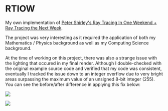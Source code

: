 # RTIOW
My own implementation of [Peter Shirley's Ray Tracing In One Weekend + Ray Tracing the Next Week](https://github.com/RayTracing/raytracing.github.io).

The project was very interesting as it required the application of both my Mathematics / Physics background as well as my Computing Science background.

At the time of working on this project, there was also a strange issue with the lighting that occured in my final render. Although I double-checked with the original example source code and verified that my code was consistent, eventually I tracked the issue down to an integer overflow due to very bright areas surpassing the maximum value of an unsigned 8-bit integer (255). You can see the before/after difference in applying this fix below:

![](https://dsgn.nadon.io/3d/RTIOW_pre-patched.png)

![](https://dsgn.nadon.io/3d/RTIOW.png)
